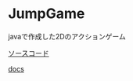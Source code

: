 # JumpGame
javaで作成した2Dのアクションゲーム

[ソースコード](https://github.com/chonommmm/java_JumpGame/tree/main/java)

[docs](https://chonommmm.github.io/java_JumpGame/doc/kdg/chono/package-summary.html)

